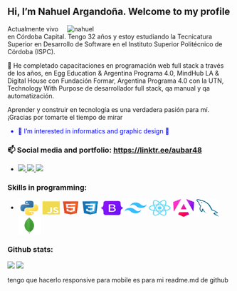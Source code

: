 <div>
  <section>
    <h1 align="left"> Hi, I’m Nahuel Argandoña. Welcome to my profile</h1>
    <img align="right" width="370px" src="https://i.postimg.cc/C56tm6Gr/0fd2c8e9-0370-490c-81e7-8e0845bb6c85-isnet-general-use.png" alt="nahuel" border="0">
    <p align="left">Actualmente vivo en Córdoba Capital. Tengo 32 años y estoy estudiando la Tecnicatura Superior en Desarrollo de Software en el Instituto Superior Politécnico de Córdoba (ISPC).

🐣 He completado capacitaciones en programación web full stack a través de los años, en Egg Education & Argentina Programa 4.0, MindHub LA & Digital House con Fundación Formar, Argentina Programa 4.0 con la UTN, Technology With Purpose de desarrollador full stack, qa manual y qa automatización.

Aprender y construir en tecnología es una verdadera pasión para mí. ¡Gracias por tomarte el tiempo de mirar</p>
  </section>

  <section>
    <ul>
      <li style="color: blue;">🌱 I’m interested in informatics and graphic design 👾</li>
    </ul>
    <h3>📫 Social media and portfolio: <a href="https://linktr.ee/aubar48" target="_blank">https://linktr.ee/aubar48</a></h3>
  </section>

  <section>
    <ul>
      <li>
        <a href="https://www.canva.com/design/DAFoP4HTDqk/YW9Jg6z0ouwf7GeaChLSvg/view?utm_content=DAFoP4HTDqk&utm_campaign=designshare&utm_medium=link2&utm_source=uniquelinks&utlId=he143a9d067" target="_blank">
          <img src="https://img.shields.io/badge/Curriculum-%23333?style=for-the-badge&logo=curriculum&logoColor=white">
        </a>
        <a href="https://www.linkedin.com/in/Aubar48" target="_blank">
          <img src="https://img.shields.io/badge/-LinkedIn-%230077B5?style=for-the-badge&logo=linkedin&logoColor=white">
        </a>
        <a href="https://glittering-lolly-b5e4d4.netlify.app/" target="_blank">
          <img src="https://img.shields.io/badge/Portfolio-%23333?style=for-the-badge&logo=portfolio&logoColor=white">
        </a>
      </li>
    </ul>
  </section>

  <section>
    <h3>Skills in programming:</h3>
    <ul>
      <li>
        <img align="center" alt="PYTHON" height="40" width="50" src="https://raw.githubusercontent.com/devicons/devicon/master/icons/python/python-original.svg">
        <img align="center" alt="JS" height="30" width="40" src="https://raw.githubusercontent.com/devicons/devicon/master/icons/javascript/javascript-plain.svg">
        <img align="center" alt="HTML" height="30" width="40" src="https://raw.githubusercontent.com/devicons/devicon/master/icons/html5/html5-original.svg">
        <img align="center" alt="CSS" height="30" width="40" src="https://raw.githubusercontent.com/devicons/devicon/master/icons/css3/css3-original.svg">
        <img align="center" alt="Bootstrap" height="40" width="50" src="https://raw.githubusercontent.com/devicons/devicon/master/icons/bootstrap/bootstrap-original.svg">
        <img align="center" alt="tailwindcss" height="40" width="50" src="https://raw.githubusercontent.com/devicons/devicon/master/icons/tailwindcss/tailwindcss-original.svg">
        <img align="center" alt="REACT" height="40" width="50" src="https://raw.githubusercontent.com/devicons/devicon/master/icons/react/react-original.svg">
        <img align="center" alt="ANGULAR" height="40" width="50" src="https://raw.githubusercontent.com/devicons/devicon/master/icons/angular/angular-original.svg">
        <img align="center" alt="MYSQL" height="40" width="50" src="https://raw.githubusercontent.com/devicons/devicon/master/icons/mysql/mysql-original.svg">
        <img align="center" alt="MongoDb" height="40" width="50" src="https://raw.githubusercontent.com/devicons/devicon/master/icons/mongodb/mongodb-original.svg">
      </li>
    </ul>
  </section>

  <section>
    <h3>Github stats:</h3>

  [![](https://github-readme-stats.vercel.app/api?username=Aubar48&show_icons=true&theme=tokyonight&hide_border=true&locale=en)](https://github.com/Aubar48)
  [![](https://github-readme-streak-stats.herokuapp.com/?user=Aubar48&theme=material-palenight)](https://github.com/Aubar48)
  
  </section>
</div>

tengo que hacerlo responsive para mobile es para mi readme.md de github
